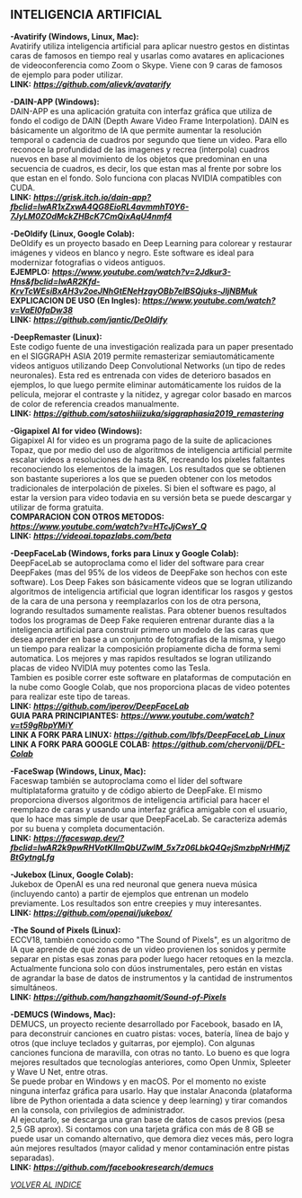 ## INTELIGENCIA ARTIFICIAL ##

**-Avatirify (Windows, Linux, Mac):**  
Avatirify utiliza inteligencia artificial para aplicar nuestro gestos en distintas caras de famosos en tiempo real y usarlas como avatares en aplicaciones de videoconferencia como Zoom o Skype. Viene con 9 caras de famosos de ejemplo para poder utilizar.  
**LINK:** ***<https://github.com/alievk/avatarify>***  

**-DAIN-APP (Windows):**  
DAIN-APP es una aplicación gratuita con interfaz gráfica que utiliza de fondo el codigo de DAIN (Depth Aware Video Frame Interpolation).
DAIN es básicamente un algoritmo de IA que permite aumentar la resolución temporal o cadencia de cuadros por segundo que tiene un video.
Para ello reconoce la profundidad de las imagenes y recrea (interpola) cuadros nuevos en base al movimiento de los objetos que predominan en una secuencia de cuadros, es decir, los que estan mas al frente por sobre los que estan en el fondo. Solo funciona con placas NVIDIA compatibles con CUDA.  
**LINK:** ***<https://grisk.itch.io/dain-app?fbclid=IwAR1xZxwA4QG8EioRL4avmmhT0Y6-7JyLM0ZOdMckZHBcK7CmQixAqU4nmf4>***  

**-DeOldify (Linux, Google Colab):**  
DeOldify es un proyecto basado en Deep Learning para colorear y restaurar imágenes y videos en blanco y negro.
Este software es ideal para modernizar fotografias o videos antiguos.  
**EJEMPLO:** ***<https://www.youtube.com/watch?v=2Jdkur3-Hns&fbclid=IwAR2Kfd-KrvTcWEsiBxAH3v2oeJNhGtENeHzgyOBb7eIBSQjuks-JljNBMuk>***  
**EXPLICACION DE USO (En Ingles):** ***<https://www.youtube.com/watch?v=VaEl0faDw38>***  
**LINK:** ***<https://github.com/jantic/DeOldify>***  

**-DeepRemaster (Linux):**  
Este codigo fuente de una investigación realizada para un paper presentado en el SIGGRAPH ASIA 2019 permite remasterizar semiautomáticamente videos antiguos utilizando Deep Convolutional Networks (un tipo de redes neuronales). Esta red es entrenada con vides de deterioro basados en ejemplos, lo que luego permite eliminar automáticamente los ruidos de la película, mejorar el contraste y la nitidez, y agregar color basado en marcos de color de referencia creados manualmente.  
**LINK:** ***<https://github.com/satoshiiizuka/siggraphasia2019_remastering>***  

**-Gigapixel AI for video (Windows):**  
Gigapixel AI for video es un programa pago de la suite de aplicaciones Topaz, que por medio del uso de algoritmos de inteligencia artificial permite escalar videos a resoluciones de hasta 8K, recreando los píxeles faltantes reconociendo los elementos de la imagen.
Los resultados que se obtienen son bastante superiores a los que se pueden obtener con los metodos tradicionales de interpolación de pixeles.
Si bien el software es pago, al estar la version para video todavia en su versión beta se puede descargar y utilizar de forma gratuita.  
**COMPARACION CON OTROS METODOS:** ***<https://www.youtube.com/watch?v=HTcJjCwsY_Q>***  
**LINK:** ***<https://videoai.topazlabs.com/beta>***  

**-DeepFaceLab (Windows, forks para Linux y Google Colab):**  
DeepFaceLab se autoproclama como el lider del software para crear DeepFakes (mas del 95% de los videos de DeepFake son hechos con este software). Los Deep Fakes son básicamente videos que se logran utilizando algoritmos de inteligencia artificial que logran identificar los rasgos y gestos de la cara de una persona y reemplazarlos con los de otra persona, logrando resultados sumamente realistas.
Para obtener buenos resultados todos los programas de Deep Fake requieren entrenar durante dias a la inteligencia artificial para construir primero un modelo de las caras que desea aprender en base a un conjunto de fotografias de la misma, y luego un tiempo para realizar la composición propiamente dicha de forma semi automatica. Los mejores y mas rapidos resultados se logran utilizando placas de video NVIDIA muy potentes como las Tesla.  
Tambien es posible correr este software en plataformas de computación en la nube como Google Colab, que nos proporciona placas de video potentes para realizar este tipo de tareas.  
**LINK:** ***<https://github.com/iperov/DeepFaceLab>***  
**GUIA PARA PRINCIPIANTES:** ***<https://www.youtube.com/watch?v=t59gRbpYMiY>***  
**LINK A FORK PARA  LINUX:** ***<https://github.com/lbfs/DeepFaceLab_Linux>***  
**LINK A FORK PARA GOOGLE COLAB:** ***<https://github.com/chervonij/DFL-Colab>***  

**-FaceSwap (Windows, Linux, Mac):**  
Faceswap también se autoproclama como el líder del software multiplataforma gratuito y de código abierto de DeepFake. El mismo proporciona diversos algoritmos de inteligencia artificial para hacer el reemplazo de caras y usando una interfaz gráfica amigable con el usuario, que lo hace mas simple de usar que DeepFaceLab.
Se caracteriza además por su buena y completa documentación.  
**LINK:** ***<https://faceswap.dev/?fbclid=IwAR2k9pwRHVotKllmQbUZwlM_5x7z06LbkQ4QejSmzbpNrHMjZBtGytngLfg>***  

**-Jukebox (Linux, Google Colab):**  
Jukebox de OpenAI es una red neuronal que genera nueva música (incluyendo canto) a partir de ejemplos que entrenan un modelo previamente. Los resultados son entre creepies y muy interesantes.  
**LINK:** ***<https://github.com/openai/jukebox/>***  

**-The Sound of Pixels (Linux):**  
ECCV18, también conocido como "The Sound of Pixels", es un algoritmo de IA que aprende de qué zonas de un video provienen los sonidos y permite separar en pistas esas zonas para poder luego hacer retoques en la mezcla.  
Actualmente funciona solo con dúos instrumentales, pero están en vistas de agrandar la base de datos de instrumentos y la cantidad de instrumentos simultáneos.  
**LINK:** ***<https://github.com/hangzhaomit/Sound-of-Pixels>***  

**-DEMUCS (Windows, Mac):**  
DEMUCS, un proyecto reciente desarrollado por Facebook, basado en IA, para deconstruir canciones en cuatro pistas: voces, batería, línea de bajo y otros (que incluye teclados y guitarras, por ejemplo).
Con algunas canciones funciona de maravilla, con otras no tanto. Lo bueno es que logra mejores resultados que tecnologías anteriores, como Open Unmix, Spleeter y Wave U Net, entre otras.  
Se puede probar en Windows y en macOS. Por el momento no existe ninguna interfaz gráfica para usarlo. Hay que instalar Anaconda (plataforma libre de Python orientada a data science y deep learning) y tirar comandos en la consola, con privilegios de administrador.  
Al ejecutarlo, se descarga una gran base de datos de casos previos (pesa 2,5 GB aprox). Si contamos con una tarjeta gráfica con más de 8 GB se puede usar un comando alternativo, que demora diez veces más, pero logra aún mejores resultados (mayor calidad y menor contaminación entre pistas separadas).  
**LINK:** ***<https://github.com/facebookresearch/demucs>***  

[*VOLVER AL INDICE*](README.md)
